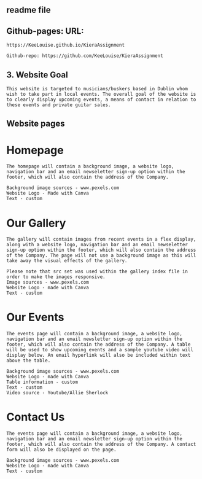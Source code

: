 ## readme file
				
## Github-pages: URL:
   
    https://KeeLouise.github.io/KieraAssignment

    Github-repo: https://github.com/KeeLouise/KieraAssignment
								

## 3. Website Goal

    This website is targeted to musicians/buskers based in Dublin whom wish to take part in local events. The overall goal of the website is to clearly display upcoming events, a means of contact in relation to these events and private guitar sales.
 
  ## Website pages  

   # Homepage

    The homepage will contain a background image, a website logo, navigation bar and an email newseletter sign-up option within the footer, which will also contain the address of the Company.
    
    Background image sources - www.pexels.com
    Website Logo - Made with Canva
    Text - custom

   # Our Gallery

    The gallery will contain images from recent events in a flex display, along with a website logo, navigation bar and an email newseletter sign-up option within the footer, which will also contain the address of the Company. The page will not use a background image as this will take away the visual effects of the gallery.
    
    Please note that src set was used within the gallery index file in order to make the images responsive.
    Image sources - www.pexels.com
    Website Logo - made with Canva
    Text - custom

   # Our Events

    The events page will contain a background image, a website logo, navigation bar and an email newsletter sign-up option within the footer, which will also contain the address of the Company. A table will be used to show upcoming events and a sample youtube video will display below. An email hyperlink will also be included within text above the table.

    Background image sources - www.pexels.com
    Website Logo - made with Canva
    Table information - custom
    Text - custom
    Video source - Youtube/Allie Sherlock

   # Contact Us

    The events page will contain a background image, a website logo, navigation bar and an email newsletter sign-up option within the footer, which will also contain the address of the Company. A contact form will also be displayed on the page.

    Background image sources - www.pexels.com
    Website Logo - made with Canva
    Text - custom